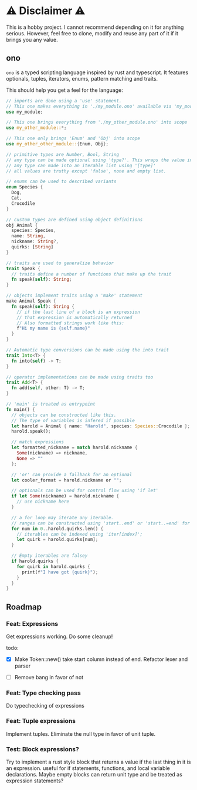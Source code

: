 # ⚠️ Disclaimer ⚠️

This is a hobby project. I cannot recommend depending on it for anything serious.
However, feel free to clone, modify and reuse any part of it if it brings you any value.

## ono

`ono` is a typed scripting language inspired by rust and typescript.
It features optionals, tuples, iterators, enums, pattern matching and traits.

This should help you get a feel for the language:

```rust
// imports are done using a 'use' statement. 
// This one makes everything in './my_module.ono' available via 'my_module::{something}';
use my_module;

// This one brings everything from './my_other_module.ono' into scope
use my_other_module::*;

// This one only brings 'Enum' and 'Obj' into scope
use my_other_other_module::{Enum, Obj};

// primitive types are Number, Bool, String
// any type can be made optional using 'type?'. This wraps the value in 'Some(value)' or 'None'.
// any type can made into an iterable list using '[type]'
// all values are truthy except 'false', none and empty list.

// enums can be used to described variants
enum Species {
  Dog,
  Cat,
  Crocodile
}

// custom types are defined using object definitions
obj Animal {
  species: Species,
  name: String,
  nickname: String?,
  quirks: [String]
}

// traits are used to generalize behavior
trait Speak {
  // traits define a number of functions that make up the trait
  fn speak(self): String;
}

// objects implement traits using a 'make' statement
make Animal Speak {
  fn speak(self): String {
    // if the last line of a block is an expression
    // that expression is automatically returned
    // Also formatted strings work like this:
    f"Hi my name is {self.name}"
  }
}

// Automatic type conversions can be made using the into trait
trait Into<T> {
  fn into(self) -> T;
}

// operator implementations can be made using traits too
trait Add<T> {
  fn add(self, other: T) -> T;
}

// 'main' is treated as entrypoint 
fn main() {
  // objects can be constructed like this.
  // The type of variables is infered if possible
  let harold = Animal { name: "Harold", species: Species::Crocodile };
  harold.speak();

  // match expressions 
  let formatted_nickname = match harold.nickname {
    Some(nickname) => nickname,
    None => ""
  };

  // 'or' can provide a fallback for an optional
  let cooler_format = harold.nickname or "";

  // optionals can be used for control flow using 'if let'
  if let Some(nickname) = harold.nickname {
    // use nickname here
  }

  // a for loop may iterate any iterable. 
  // ranges can be constructed using 'start..end' or 'start..=end' for inclusive end
  for num in 0..harold.quirks.len() {
    // iterables can be indexed using 'iter[index]';
    let quirk = harold.quirks[num];
  }

  // Empty iterables are falsey
  if harold.quirks {
    for quirk in harold.quirks {
      print(f"I have got {quirk}");
    }
  }
}
```

## Roadmap

### Feat: Expressions

Get expressions working. Do some cleanup!

todo: 
-[x] Make Token::new() take start column instead of end. Refactor lexer and parser
-[ ] Remove bang in favor of not 


### Feat: Type checking pass

Do typechecking of expressions

### Feat: Tuple expressions

Implement tuples. Eliminate the null type in favor of unit tuple.

### Test: Block expressions?

Try to implement a rust style block that returns a value if the last thing in it is an expression.
useful for if statements, functions, and local variable declarations.
Maybe empty blocks can return unit type and be treated as expression statements?

